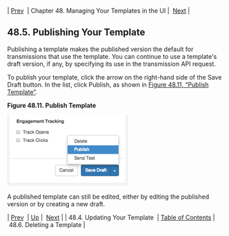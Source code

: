 | [Prev](web-ui.update.template)  | Chapter 48. Managing Your Templates in the UI |  [Next](web-ui.templates.delete) |

## 48.5. Publishing Your Template

Publishing a template makes the published version the default for transmissions that use the template. You can continue to use a template's draft version, if any, by specifying its use in the transmission API request.

To publish your template, click the arrow on the right-hand side of the Save Draft button. In the list, click Publish, as shown in [Figure 48.11, “Publish Template”](web-ui.templates.publish#figure_publish_template "Figure 48.11. Publish Template").

<a name="figure_publish_template"></a>

**Figure 48.11. Publish Template**

![Publish Template](images/publish_template.png)

A published template can still be edited, either by editing the published version or by creating a new draft.

| [Prev](web-ui.update.template)  | [Up](web-ui.templates) |  [Next](web-ui.templates.delete) |
| 48.4. Updating Your Template  | [Table of Contents](index) |  48.6. Deleting a Template |

